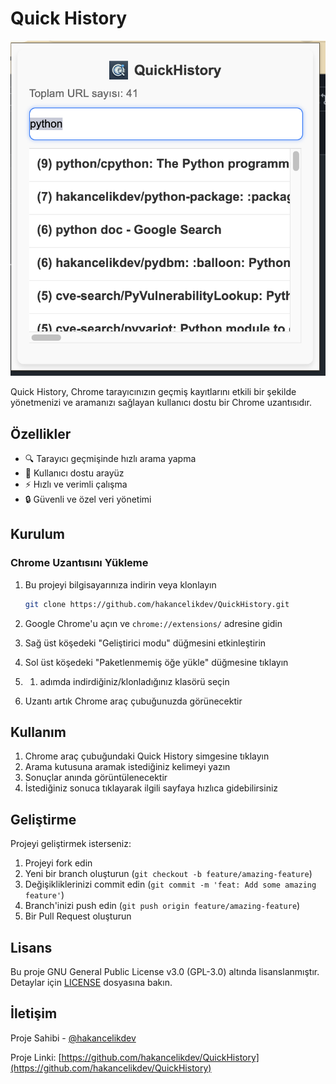 # Quick History

![Quick History](app.png)

Quick History, Chrome tarayıcınızın geçmiş kayıtlarını etkili bir şekilde yönetmenizi ve aramanızı sağlayan kullanıcı dostu bir Chrome uzantısıdır.

## Özellikler

- 🔍 Tarayıcı geçmişinde hızlı arama yapma
- 📱 Kullanıcı dostu arayüz
- ⚡ Hızlı ve verimli çalışma
- 🔒 Güvenli ve özel veri yönetimi

## Kurulum

### Chrome Uzantısını Yükleme

1. Bu projeyi bilgisayarınıza indirin veya klonlayın
   ```bash
   git clone https://github.com/hakancelikdev/QuickHistory.git
   ```

2. Google Chrome'u açın ve `chrome://extensions/` adresine gidin

3. Sağ üst köşedeki "Geliştirici modu" düğmesini etkinleştirin

4. Sol üst köşedeki "Paketlenmemiş öğe yükle" düğmesine tıklayın

5. 1. adımda indirdiğiniz/klonladığınız klasörü seçin

6. Uzantı artık Chrome araç çubuğunuzda görünecektir

## Kullanım

1. Chrome araç çubuğundaki Quick History simgesine tıklayın
2. Arama kutusuna aramak istediğiniz kelimeyi yazın
3. Sonuçlar anında görüntülenecektir
4. İstediğiniz sonuca tıklayarak ilgili sayfaya hızlıca gidebilirsiniz

## Geliştirme

Projeyi geliştirmek isterseniz:

1. Projeyi fork edin
2. Yeni bir branch oluşturun (`git checkout -b feature/amazing-feature`)
3. Değişikliklerinizi commit edin (`git commit -m 'feat: Add some amazing feature'`)
4. Branch'inizi push edin (`git push origin feature/amazing-feature`)
5. Bir Pull Request oluşturun

## Lisans

Bu proje GNU General Public License v3.0 (GPL-3.0) altında lisanslanmıştır. Detaylar için [LICENSE](LICENSE) dosyasına bakın.

## İletişim

Proje Sahibi - [@hakancelikdev](https://github.com/hakancelikdev)

Proje Linki: [https://github.com/hakancelikdev/QuickHistory](https://github.com/hakancelikdev/QuickHistory)
